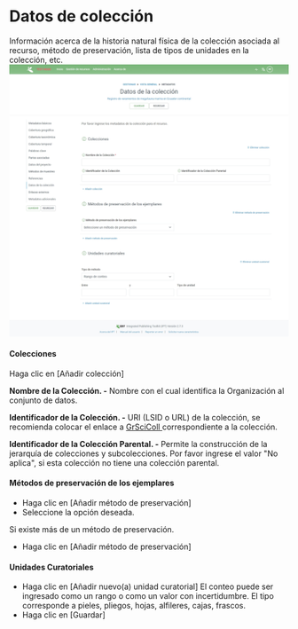 # Datos de colección

Información acerca de la historia natural física de la colección asociada al recurso, método de preservación, lista de tipos de unidades en la colección, etc.![](<../../.gitbook/assets/image (19).png>)

#### Colecciones&#x20;

&#x20;Haga clic en \[Añadir colección]&#x20;

**Nombre de la Colección. -** Nombre con el cual identifica la Organización al conjunto de datos.&#x20;

**Identificador de la Colección. -** URI (LSID o URL) de la colección, se recomienda colocar el enlace a [GrSciColl ](https://www.gbif.org/grscicoll)correspondiente a la colección.

**Identificador de la Colección Parental. -** Permite la construcción de la jerarquía de colecciones y subcolecciones. Por favor ingrese el valor "No aplica", si esta colección no tiene una colección parental.&#x20;

#### Métodos de preservación de los ejemplares

* Haga clic en \[Añadir método de preservación]&#x20;
* Seleccione la opción deseada.&#x20;

Si existe más de un método de preservación.&#x20;

* Haga clic en \[Añadir método de preservación]

#### Unidades Curatoriales

* Haga clic en \[Añadir nuevo(a) unidad curatorial] El conteo puede ser ingresado como un rango o como un valor con incertidumbre. El tipo corresponde a pieles, pliegos, hojas, alfileres, cajas, frascos.
* Haga clic en \[Guardar]
